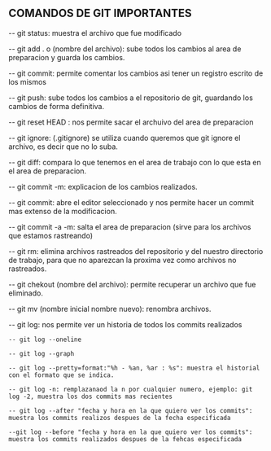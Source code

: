 ## COMANDOS DE GIT IMPORTANTES

-- git status: muestra el archivo que fue modificado

-- git add . o (nombre del archivo): sube todos los cambios al area de preparacion y guarda los cambios.

-- git commit: permite comentar los cambios asi tener un registro escrito de los mismos

-- git push: sube todos los cambios a el repositorio de git, guardando los cambios de forma definitiva.

-- git reset HEAD <nombre archivo>: nos permite sacar el archuivo del area de preparacion

-- git ignore: (.gitignore) se utiliza cuando queremos que git ignore el archivo, es decir que no lo suba.

-- git diff: compara lo que tenemos en el area de trabajo con lo que esta en el area de preparacion.

-- git commit -m: explicacion de los cambios realizados.

-- git commit: abre el editor seleccionado y nos permite hacer un commit mas extenso de la modificacion.

-- git commit -a -m: salta el area de preparacion (sirve para los archivos que estamos rastreando)

-- git rm: elimina archivos rastreados del repositorio y del nuestro directorio de trabajo, para que no aparezcan la proxima vez como archivos no rastreados.

-- git chekout (nombre del archivo): permite recuperar un archivo que fue eliminado.

-- git mv (nombre inicial nombre nuevo): renombra archivos.

-- git log: nos permite ver un historia de todos los commits realizados

    -- git log --oneline

    -- git log --graph

    -- git log --pretty=format:"%h - %an, %ar : %s": muestra el historial con el formato que se indica.

    -- git log -n: remplazanaod la n por cualquier numero, ejemplo: git log -2, muestra los dos commits mas recientes

    -- git log --after "fecha y hora en la que quiero ver los commits": muestra los commits realizos despues de la fecha especificada

    --git log --before "fecha y hora en la que quiero ver los commits": muestra los commits realizados despues de la fehcas especificada
    